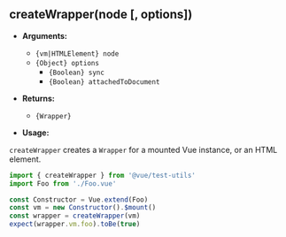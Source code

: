 ## createWrapper(node [, options])

- **Arguments:**

  - `{vm|HTMLElement} node`
  - `{Object} options`
    - `{Boolean} sync`
    - `{Boolean} attachedToDocument`

- **Returns:**

  - `{Wrapper}`

- **Usage:**

`createWrapper` creates a `Wrapper` for a mounted Vue instance, or an HTML element.

```js
import { createWrapper } from '@vue/test-utils'
import Foo from './Foo.vue'

const Constructor = Vue.extend(Foo)
const vm = new Constructor().$mount()
const wrapper = createWrapper(vm)
expect(wrapper.vm.foo).toBe(true)
```
